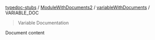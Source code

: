 [typedoc-stubs](../../README.md) / [ModuleWithDocuments2](../README.md) / [variableWithDocuments](../README.md#variablewithdocuments) / VARIABLE\_DOC

> Variable Documentation

Document content
